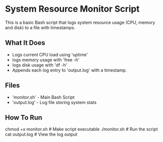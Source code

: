 # System Resource Monitor Script
This is a basic Bash script that logs system resource usage (CPU, memory and disk) to a file with timestamps.

## What It Does

- Logs current CPU load using 'uptime'
- logs memory usage with 'free -h'
- logs disk usage with 'df -h'
- Appends each log entry to 'output.log' with a timestamp.

## Files

- 'monitor.sh' - Main Bash Script
- 'output.log' - Log file storing system stats

## How To Run

chmod +x monitor.sh # Make script executable
./monitor.sh        # Run the script
cat output.log      # View the log output
